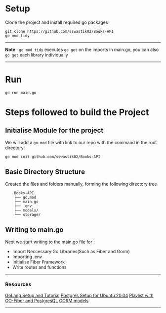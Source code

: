 # Setup
Clone the project and install required go packages
```
git clone https://github.com/sswastik02/Books-API
go mod tidy
```

---
**Note** : `go mod tidy` executes `go get` on the imports in main.go, you can also `go get` each library individually

---

# Run
```
go run main.go
```


# Steps followed to build the Project

## Initialise Module for the project
We will add a `go.mod` file with link to our repo with the command in the root directory:
```
go mod init github.com/sswastik02/Books-API
```

## Basic Directory Structure
Created the files and folders manually, forming the following directory tree

```
    Books-API
    ├── go.mod
    ├── main.go
    ├── .env
    ├── models/
    └── storage/
```

## Writing to main.go
Next we start writing to the main.go file for : 
* Import Neccessary Go Libraries(Such as Fiber and Gorm)
* Importing .env
* Initialise Fiber Framework
* Write routes and functions

---
### Resources

[GoLang Setup and Tutorial](https://youtu.be/yyUHQIec83I)
[Postgres Setup for Ubuntu 20.04](https://www.cherryservers.com/blog/how-to-install-and-setup-postgresql-server-on-ubuntu-20-04)
[Playlist with GO-Fiber and PostgresQL](https://youtube.com/playlist?list=PL5dTjWUk_cPaKHFvmMct_VG5vIU4piYv4)
[GORM models](https://gorm.io/docs/models.html)

---